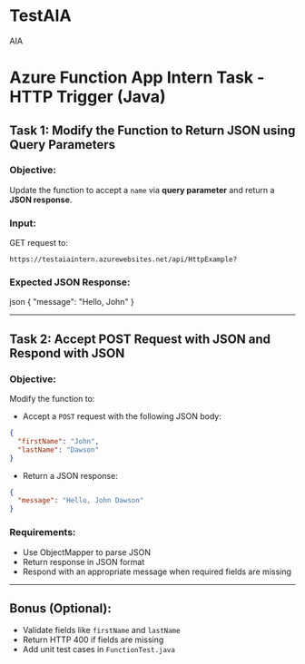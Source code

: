 # TestAIA
AIA

# Azure Function App Intern Task - HTTP Trigger (Java)

## Task 1: Modify the Function to Return JSON using Query Parameters

### Objective:
Update the function to accept a `name` via **query parameter** and return a **JSON response**.

### Input:
GET request to:
```
https://testaiaintern.azurewebsites.net/api/HttpExample?
```

### Expected JSON Response:
json
{
  "message": "Hello, John"
}


---

## Task 2: Accept POST Request with JSON and Respond with JSON

### Objective:
Modify the function to:
- Accept a `POST` request with the following JSON body:
```json
{
  "firstName": "John",
  "lastName": "Dawson"
}
```

- Return a JSON response:
```json
{
  "message": "Hello, John Dawson"
}
```

### Requirements:
- Use ObjectMapper to parse JSON
- Return response in JSON format
- Respond with an appropriate message when required fields are missing

---

## Bonus (Optional):
- Validate fields like `firstName` and `lastName`
- Return HTTP 400 if fields are missing
- Add unit test cases in `FunctionTest.java`

